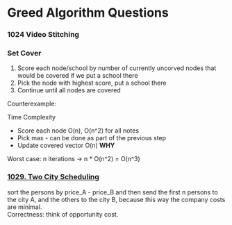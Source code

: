 # Greed Algorithm Questions

### 1024 Video Stitching
### Set Cover  
1. Score each node/school by number of currently uncorved nodes that would be covered if we put a school there
2. Pick the node with highest score, put a school there
3. Continue until all nodes are covered

Counterexample: 

Time Complexity
- Score each node O(n), O(n^2) for all notes
- Pick max - can be done as part of the previous step
- Update covered vector O(n) **WHY**
  
Worst case: n iterations -> n * O(n^2) = O(n^3)

### [1029. Two City Scheduling](https://leetcode.com/problems/two-city-scheduling/)
sort the persons by price_A - price_B and then send the first n persons to the city A, and the others to the city B, because this way the company costs are minimal.  
Correctness: think of opportunity cost. 
